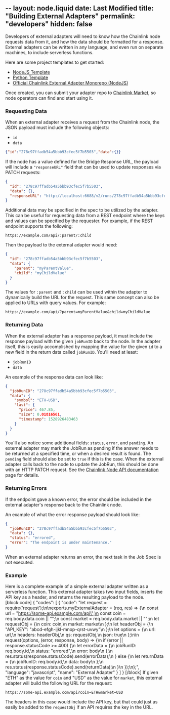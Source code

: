 --
layout: node.liquid
date: Last Modified
title: "Building External Adapters"
permalink: "developers"
hidden: false
---
Developers of external adapters will need to know how the Chainlink node requests data from it, and how the data should be formatted for a response. External adapters can be written in any language, and even run on separate machines, to include serverless functions.

Here are some project templates to get started:

* <a href="https://github.com/thodges-gh/CL-EA-NodeJS-Template" target="_blank">NodeJS Template</a>
* <a href="https://github.com/thodges-gh/CL-EA-Python-Template" target="_blank">Python Template</a>
* <a href="https://github.com/smartcontractkit/external-adapters-js" target="_blank">Official Chainlink External Adapter Monorepo (NodeJS)</a>

Once created, you can submit your adapter repo to <a href="https://market.link/profile/adapters" target="_blank">Chainlink Market</a>, so node operators can find and start using it.

### Requesting Data

When an external adapter receives a request from the Chainlink node, the JSON payload must include the following objects:

-  `id` 
-  `data`

```json
{"id":"278c97ffadb54a5bbb93cfec5f7b5503","data":{}}
```

If the node has a value defined for the Bridge Response URL, the payload will include a `"responseURL"` field that can be used to update responses via PATCH requests:

```json
{
  "id": "278c97ffadb54a5bbb93cfec5f7b5503",
  "data": {},
  "responseURL": "http://localhost:6688/v2/runs/278c97ffadb54a5bbb93cfec5f7b5503"
}
```

Additional data may be specified in the spec to be utilized by the adapter. This can be useful for requesting data from a REST endpoint where the keys and values can be specified by the requester. For example, if the REST endpoint supports the following:

```
https://example.com/api/:parent/:child
```

Then the payload to the external adapter would need:

```json
{
  "id": "278c97ffadb54a5bbb93cfec5f7b5503",
  "data": {
    "parent": "myParentValue",
    "child": "myChildValue"
  }
}
```

The values for `:parent` and `:child` can be used within the adapter to dynamically build the URL for the request. This same concept can also be applied to URLs with query values. For example:

```
https://example.com/api/?parent=myParentValue&child=myChildValue
```

### Returning Data

When the external adapter has a response payload, it must include the response payload with the given `jobRunID` back to the node. In the adapter itself, this is easily accomplished by mapping the value for the given `id` to a new field in the return data called `jobRunID`. You'll need at least:

- `jobRunID`
- `data`

An example of the response data can look like:

```json
{
  "jobRunID": "278c97ffadb54a5bbb93cfec5f7b5503",
  "data": {
    "symbol": "ETH-USD",
    "last": {
      "price": 467.85,
      "size": 0.01816561,
      "timestamp": 1528926483463
    }
  }
}
```

You'll also notice some additional fields: `status`, `error`, and `pending`. An external adapter may mark the JobRun as pending if the answer needs to be returned at a specified time, or when a desired result is found. The `pending` field should also be set to `true` if this is the case. When the external adapter calls back to the node to update the JobRun, this should be done with an HTTP PATCH request. See the [Chainlink Node API documentation](https://docs.chain.link/v1.0/reference#run) page for details.

### Returning Errors

If the endpoint gave a known error, the error should be included in the external adapter's response back to the Chainlink node.

An example of what the error response payload should look like:

```json
{
  "jobRunID": "278c97ffadb54a5bbb93cfec5f7b5503",
  "data": {},
  "status": "errored",
  "error": "The endpoint is under maintenance."
}
```

When an external adapter returns an error, the next task in the Job Spec is not executed.

### Example

Here is a complete example of a simple external adapter written as a serverless function. This external adapter takes two input fields, inserts the API key as a header, and returns the resulting payload to the node.
[block:code]
{
  "codes": [
    {
      "code": "let request = require('request');\n\nexports.myExternalAdapter = (req, res) => {\n  const url = \"https://some-api.example.com/api\";\n  const coin = req.body.data.coin || \"\";\n  const market = req.body.data.market || \"\";\n  let requestObj = {\n    coin: coin,\n    market: market\n  };\n  let headerObj = {\n    \"API_KEY\": \"abcd-efgh-ijkl-mnop-qrst-uvwy\"\n  };\n  let options = {\n      url: url,\n      headers: headerObj,\n      qs: requestObj,\n      json: true\n  };\n\n  request(options, (error, response, body) => {\n    if (error || response.statusCode >= 400) {\n        let errorData = {\n            jobRunID: req.body.id,\n            status: \"errored\",\n            error: body\n        };\n        res.status(response.statusCode).send(errorData);\n    } else {\n      let returnData = {\n        jobRunID: req.body.id,\n        data: body\n      };\n      res.status(response.statusCode).send(returnData);\n    }\n  });\n};",
      "language": "javascript",
      "name": "External Adapter"
    }
  ]
}
[/block]
If given "ETH" as the value for `coin` and "USD" as the value for `market`, this external adapter will build the following URL for the request:

```
https://some-api.example.com/api?coin=ETH&market=USD
```

The headers in this case would include the API key, but that could just as easily be added to the `requestObj` if an API requires the key in the URL.